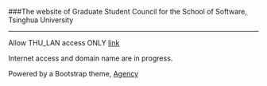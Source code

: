 ###The website of Graduate Student Council for the School of Software, Tsinghua University

---
Allow THU_LAN access ONLY [link](https://166.111.205.152)

Internet access and domain name are in progress.

Powered by a Bootstrap theme, [Agency](http://startbootstrap.com/template-overviews/agency/) 